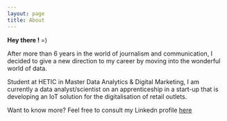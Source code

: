 ```yaml
---
layout: page
title: About
---
```


<p align="justify">


<p class="message">
  <b> Hey there ! </b>  =)
  
After more than 6 years in the world of journalism and communication, I decided to give a new direction to my career by moving into the wonderful world of data. 

Student at HETIC in Master Data Analytics & Digital Marketing, I am currently a data analyst/scientist on an apprenticeship in a start-up that is developing an IoT solution for the digitalisation of retail outlets. 

Want to know more? Feel free to consult my Linkedn profile <a href="https://www.linkedin.com/in/mahmd/">here</a>
  
</p>

</p>





